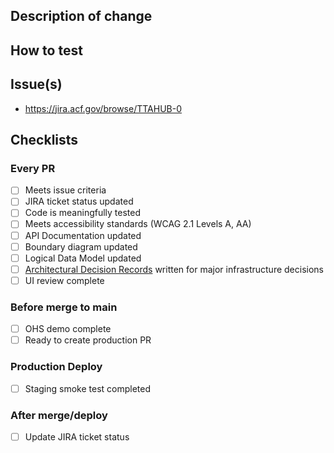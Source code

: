 ## Description of change



## How to test


## Issue(s)

* https://jira.acf.gov/browse/TTAHUB-0


## Checklists

### Every PR

<!-- Add details to each completed item -->
- [ ] Meets issue criteria
- [ ] JIRA ticket status updated
- [ ] Code is meaningfully tested
- [ ] Meets accessibility standards (WCAG 2.1 Levels A, AA)
- [ ] API Documentation updated
- [ ] Boundary diagram updated
- [ ] Logical Data Model updated
- [ ] [Architectural Decision Records](https://adr.github.io/) written for major infrastructure decisions
- [ ] UI review complete

### Before merge to main

- [ ] OHS demo complete
- [ ] Ready to create production PR

### Production Deploy

- [ ] Staging smoke test completed

### After merge/deploy

- [ ] Update JIRA ticket status
